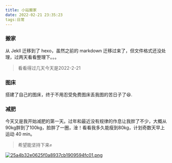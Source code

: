 ```yaml
---
title: 小站搬家
date: 2022-02-21 23:35:23
tags:日常
---
```


### 搬家

从 Jekll 迁移到了 hexo，虽然之前的 markdown 迁移过来了，但文件格式还没处理，过两天看看整理下。。。

> 看看得过几天今天是2022-2-21

### 图床

搭建了自己的图床，终于不用忍受免费图床丢我图的苦日子了:laughing:.

### 减肥

今天又是我开始减肥的第一天。过年和最近没有规律的作息让我胖了不少，大概从90kg胖到了100kg，脸胖了一圈，淦！看看我多久能瘦到80kg，计划奇数天早上运动 40 min。

> 希望能坚持下来✊

[![25a4b32e0625f0a8937cb1909594fc01.png](https://image.hanblog.fun/images/2022/02/21/25a4b32e0625f0a8937cb1909594fc01.png)](https://image.hanblog.fun/image/Wrc)
